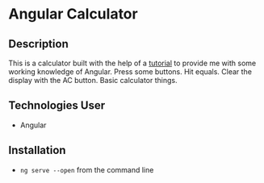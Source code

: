# Angular Calculator

## Description

This is a calculator built with the help of a [tutorial](https://www.techiediaries.com/angular/angular-9-tutorial-and-example/) to provide me with some working knowledge of Angular. Press some buttons. Hit equals. Clear the display with the AC button. Basic calculator things.

## Technologies User

- Angular

## Installation

- `ng serve --open` from the command line